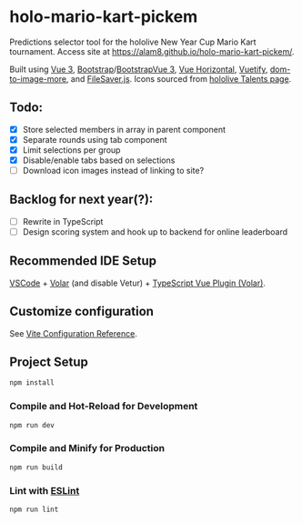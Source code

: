 #  holo-mario-kart-pickem

Predictions selector tool for the hololive New Year Cup Mario Kart tournament. Access site at https://alam8.github.io/holo-mario-kart-pickem/.

Built using [Vue 3](https://vuejs.org/), [Bootstrap](https://getbootstrap.com/)/[BootstrapVue 3](https://cdmoro.github.io/bootstrap-vue-3/), [Vue Horizontal](https://vue-horizontal.fuxing.dev/), [Vuetify](https://vuetifyjs.com/en/), [dom-to-image-more](https://github.com/1904labs/dom-to-image-more), and [FileSaver.js](https://github.com/eligrey/FileSaver.js). Icons sourced from [hololive Talents page](https://hololive.hololivepro.com/en/talents).

## Todo:
- [x] Store selected members in array in parent component
- [x] Separate rounds using tab component
- [x] Limit selections per group
- [x] Disable/enable tabs based on selections
- [ ] Download icon images instead of linking to site?

## Backlog for next year(?):
- [ ] Rewrite in TypeScript
- [ ] Design scoring system and hook up to backend for online leaderboard

## Recommended IDE Setup

[VSCode](https://code.visualstudio.com/) + [Volar](https://marketplace.visualstudio.com/items?itemName=Vue.volar) (and disable Vetur) + [TypeScript Vue Plugin (Volar)](https://marketplace.visualstudio.com/items?itemName=Vue.vscode-typescript-vue-plugin).

## Customize configuration

See [Vite Configuration Reference](https://vitejs.dev/config/).

## Project Setup

```sh
npm install
```

### Compile and Hot-Reload for Development

```sh
npm run dev
```

### Compile and Minify for Production

```sh
npm run build
```

### Lint with [ESLint](https://eslint.org/)

```sh
npm run lint
```
